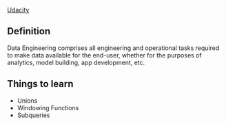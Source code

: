 [Udacity](../../../../MyDendronExistence/MyProjects/Overflow/Udacity.md)
## Definition

Data Engineering comprises all engineering and operational tasks required to make data available for the end-user, whether for the purposes of analytics, model building, app development, etc.

## Things to learn
* Unions
* Windowing Functions
* Subqueries
